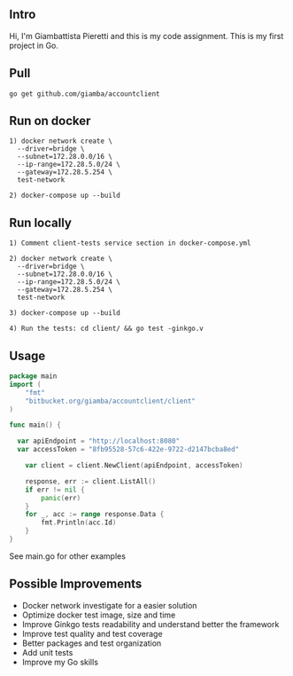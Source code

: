 
## Intro
Hi, I'm Giambattista Pieretti and this is my code assignment.
This is my first project in Go.

## Pull 
`go get github.com/giamba/accountclient`

## Run on docker
```
1) docker network create \
  --driver=bridge \
  --subnet=172.28.0.0/16 \
  --ip-range=172.28.5.0/24 \
  --gateway=172.28.5.254 \
  test-network

2) docker-compose up --build 
```
## Run locally
```
1) Comment client-tests service section in docker-compose.yml

2) docker network create \
  --driver=bridge \
  --subnet=172.28.0.0/16 \
  --ip-range=172.28.5.0/24 \
  --gateway=172.28.5.254 \
  test-network

3) docker-compose up --build  

4) Run the tests: cd client/ && go test -ginkgo.v
```

## Usage
```go   
package main
import (
	"fmt"
	"bitbucket.org/giamba/accountclient/client"
)

func main() {

  var apiEndpoint = "http://localhost:8080"
  var accessToken = "8fb95528-57c6-422e-9722-d2147bcba8ed"

	var client = client.NewClient(apiEndpoint, accessToken)

	response, err := client.ListAll()
	if err != nil {
		panic(err)
	}
	for _, acc := range response.Data {
		fmt.Println(acc.Id)
	}
}
```
See main.go for other examples

## Possible Improvements
- Docker network investigate for a easier solution
- Optimize docker test image, size and time 
- Improve Ginkgo tests readability and understand better the framework
- Improve test quality and test coverage
- Better packages and test organization
- Add unit tests  
- Improve my Go skills
